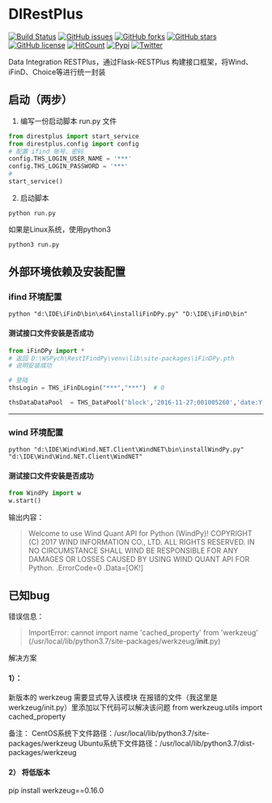 # DIRestPlus 
[![Build Status](https://travis-ci.org/DataIntegrationAlliance/DIRestPlus.svg?branch=master)](https://travis-ci.org/DataIntegrationAlliance/DIRestPlus)
[![GitHub issues](https://img.shields.io/github/issues/DataIntegrationAlliance/DIRestPlus.svg)](https://github.com/DataIntegrationAlliance/DIRestPlus/issues)
[![GitHub forks](https://img.shields.io/github/forks/DataIntegrationAlliance/DIRestPlus.svg)](https://github.com/DataIntegrationAlliance/DIRestPlus/network)
[![GitHub stars](https://img.shields.io/github/stars/DataIntegrationAlliance/DIRestPlus.svg)](https://github.com/DataIntegrationAlliance/DIRestPlus/stargazers)
[![GitHub license](https://img.shields.io/github/license/DataIntegrationAlliance/DIRestPlus.svg)](https://github.com/DataIntegrationAlliance/DIRestPlus/blob/master/LICENSE)
[![HitCount](http://hits.dwyl.io/DataIntegrationAlliance/https://github.com/DataIntegrationAlliance/DIRestPlus.svg)](http://hits.dwyl.io/DataIntegrationAlliance/https://github.com/DataIntegrationAlliance/DIRestPlus)
[![Pypi](https://img.shields.io/badge/pypi-wheel-blue.svg)](https://pypi.org/project/DIRestPlus/)
[![Twitter](https://img.shields.io/twitter/url/https/github.com/DataIntegrationAlliance/DIRestPlus.svg?style=social)](https://twitter.com/intent/tweet?text=Wow:&url=https%3A%2F%2Fgithub.com%2FDataIntegrationAlliance%2FDIRestPlus)

Data Integration RESTPlus，通过Flask-RESTPlus 构建接口框架，将Wind、iFinD、Choice等进行统一封装

## 启动（两步）
1. 编写一份启动脚本
run.py 文件
```python
from direstplus import start_service
from direstplus.config import config
# 配置 ifind 账号、密码
config.THS_LOGIN_USER_NAME = '***'
config.THS_LOGIN_PASSWORD = '***'
# 
start_service()
```
2. 启动脚本
```commandline
python run.py
```
如果是Linux系统，使用python3
```bash
python3 run.py
```

## 外部环境依赖及安装配置

### ifind 环境配置
```commandline
python "d:\IDE\iFinD\bin\x64\installiFinDPy.py" "D:\IDE\iFinD\bin"
```

#### 测试接口文件安装是否成功
```python
from iFinDPy import *
# 返回 D:\WSPych\RestIFindPy\venv\lib\site-packages\iFinDPy.pth
# 说明安装成功

# 登陆
thsLogin = THS_iFinDLogin("***","***")  # 0

thsDataDataPool  = THS_DataPool('block','2016-11-27;001005260','date:Y,security_name:Y,thscode:Y')
```
-----

### wind 环境配置
```commandline
python "d:\IDE\Wind\Wind.NET.Client\WindNET\bin\installWindPy.py" "d:\IDE\Wind\Wind.NET.Client\WindNET"
```

#### 测试接口文件安装是否成功
```python
from WindPy import w
w.start()
```
输出内容：
> Welcome to use Wind Quant API for Python (WindPy)!
COPYRIGHT (C) 2017 WIND INFORMATION CO., LTD. ALL RIGHTS RESERVED.
IN NO CIRCUMSTANCE SHALL WIND BE RESPONSIBLE FOR ANY DAMAGES OR LOSSES CAUSED BY USING WIND QUANT API FOR Python.
.ErrorCode=0
.Data=[OK!]

## 已知bug

错误信息：
> ImportError: cannot import name 'cached_property' from 'werkzeug' (/usr/local/lib/python3.7/site-packages/werkzeug/__init__.py)

解决方案
#### 1）：

新版本的 werkzeug 需要显式导入该模块
在报错的文件（我这里是werkzeug/init.py）里添加以下代码可以解决该问题
from werkzeug.utils import cached_property

备注：
CentOS系统下文件路径：/usr/local/lib/python3.7/site-packages/werkzeug
Ubuntu系统下文件路径：/usr/local/lib/python3.7/dist-packages/werkzeug

#### 2） 将低版本
pip install werkzeug==0.16.0